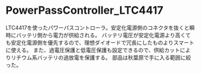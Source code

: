 # PowerPassController_LTC4417
LTC4417を使ったパワーパスコントローラ。安定化電源側のコネクタを抜くと瞬時にバッテリ側から電力が供給される。
バッテリ電圧が安定化電源より高くても安定化電源側を優先するので、理想ダイオードで冗長にしたものよりスマートに使える。
また、過電圧保護と低電圧保護も設定できるので、供給カットによりリチウム系バッテリの過放電を保護する。
部品は秋葉原で手に入る範囲に絞った。
